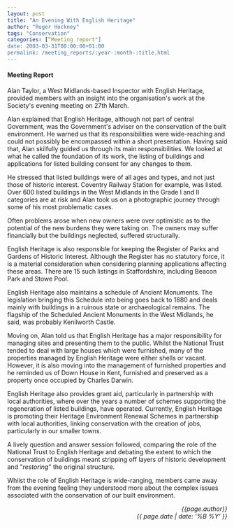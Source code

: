 ```yaml
---
layout: post
title: "An Evening With English Heritage"
author: "Roger Hockney"
tags: "Conservation"
categories: [“Meeting report"]
date: 2003-03-31T00:00:00+01:00
permalink: /meeting_reports/:year-:month-:title.html
---
```

#### Meeting Report ####

Alan Taylor, a West Midlands-based Inspector with English Heritage, provided members with an insight into the organisation's work at the Society's evening meeting on 27th March. 

Alan explained that English Heritage, although not part of central Government, was the Government's adviser on the conservation of the built environment. He warned us that its responsibilities were wide-reaching and could not possibly be encompassed within a short presentation. Having said that, Alan skilfully guided us through its main responsibilities. We looked at what he called the foundation of its work, the listing of buildings and applications for listed building consent for any changes to them. 

He stressed that listed buildings were of all ages and types, and not just those of historic interest. Coventry Railway Station for example, was listed. Over 600 listed buildings in the West Midlands in the Grade I and II categories are at risk and Alan took us on a photographic journey through some of his most problematic cases. 

Often problems arose when new owners were over optimistic as to the potential of the new burdens they were taking on. The owners may suffer financially but the buildings neglected, suffered structurally. 

English Heritage is also responsible for keeping the Register of Parks and Gardens of Historic Interest. Although the Register has no statutory force, it is a material consideration when considering planning applications affecting these areas. There are 15 such listings in Staffordshire, including Beacon Park and Stowe Pool. 

English Heritage also maintains a schedule of Ancient Monuments. The legislation bringing this Schedule into being goes back to 1880 and deals mainly with buildings in a ruinous state or archaeological remains. The flagship of the Scheduled Ancient Monuments in the West Midlands, he said, was probably Kenilworth Castle. 

Moving on, Alan told us that English Heritage has a major responsibility for managing sites and presenting them to the public. Whilst the National Trust tended to deal with large houses which were furnished, many of the properties managed by English Heritage were either shells or vacant. However, it is also moving into the management of furnished properties and he reminded us of Down House in Kent, furnished and preserved as a property once occupied by Charles Darwin. 

English Heritage also provides grant aid, particularly in partnership with local authorities, where over the years a number of schemes supporting the regeneration of listed buildings, have operated. Currently, English Heritage is promoting their Heritage Environment Renewal Schemes in partnership with local authorities, linking conservation with the creation of jobs, particularly in our smaller towns. 

A lively question and answer session followed, comparing the role of the National Trust to English Heritage and debating the extent to which the conservation of buildings meant stripping off layers of historic development and "*restoring*" the original structure. 

Whilst the role of English Heritage is wide-ranging, members came away from the evening feeling they understood more about the complex issues associated with the conservation of our built environment. 

<p align="right"><i> {{page.author}} <br> {{ page.date | date: '%B %Y' }} </i></p>
